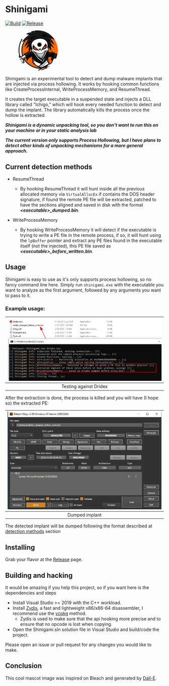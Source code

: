 # Shinigami
[![Build](https://github.com/buzzer-re/Shinigami/actions/workflows/ci.yml/badge.svg)](https://github.com/buzzer-re/Shinigami/actions/workflows/ci.yml)
[![Release](https://github.com/buzzer-re/Shinigami/actions/workflows/cd.yml/badge.svg)](https://github.com/buzzer-re/Shinigami/actions/workflows/cd.yml)

<figure>
<img src="assets/mascot/shinigami.png" alt="image description" width="30%" height="30%" style="border-radius: 50%;"/>
</figure>


Shinigami is an experimental tool to detect and dump malware implants that are injected via process hollowing. It works by hooking common functions like CreateProcessInternal, WriteProcessMemory, and ResumeThread.

It creates the target executable in a suspended state and injects a DLL library called "Ichigo," which will hook every needed function to detect and dump the implant. The library automatically kills the process once the hollow is extracted.

***Shinigami is a dynamic unpacking tool, so you don't want to run this on your machine or in your static analysis lab***

***The current version only supports Process Hollowing, but I have plans to detect other kinds of unpacking mechanisms for a more general approach.***



## Current detection methods

- ResumeThread
  - By hooking ResumeThread it will hunt inside all the previous allocated memory via `VirtualAllocEx` if contains the DOS header signature, if found the remote PE file will be extracted, patched to have the sections aligned  and saved in disk with the format ***\<executable\>_dumped.bin***.
  
- WriteProcessMemory
  - By hooking WriteProcessMemory it will detect if the executable is trying to write a PE file in the remote process, if so, it will hunt using the `lpBuffer` pointer and extract any PE files found in the executable itself (not the injected), this PE file saved as ***\<executable\>_before_written.bin***.


## Usage

Shinigami is easy to use as it's only supports process hollowing, so no fancy command line here. Simply run `shinigami.exe` with the executable you want to analyze as the first argument, followed by any arguments you want to pass to it.

### Example usage:

|![](assets/screenshots/test.png)|
|:--:|
|Testing against Dridex|

After the extraction is done, the process is killed and you will have (I hope so) the extracted PE:

|![](assets/screenshots/pe.png)|
|:--:|
|Dumped implant|


The detected implant will be dumped following the format described at [detection methods](#current-detection-methods) section


## Installing

Grab your flavor at the [Release](https://github.com/buzzer-re/Shinigami/releases) page.

## Building and hacking 

It would be amazing if you help this project, so if you want here is the dependencies and steps


- Install Visual Studio >= 2019 with the C++ workload.
- Install [Zydis](https://github.com/zyantific/zydis), a fast and lightweight x86/x86-64 disassembler, I recommend use the [vcpkg](https://github.com/zyantific/zydis#building-zydis---using-vcpkg) method.
  - Zydis is used to make sure that the api hooking more precise and to ensure that no opcode is lost when copying.
- Open the Shinigami.sln solution file in Visual Studio and build/code the project.

Please open an issue or pull request for any changes you would like to make.

## Conclusion

This cool mascot image was inspired on Bleach and generated by [Dall-E](https://openai.com/product/dall-e-2).

